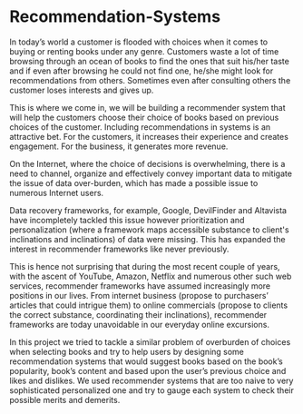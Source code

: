# Recommendation-Systems
In today’s world a customer is flooded with choices when it comes to buying or renting books under any genre. Customers waste a lot of time browsing through an ocean of books to find the ones that suit his/her taste and if even after browsing he could not find one, he/she might look for recommendations from others. Sometimes even after consulting others the customer loses interests and gives up.

This is where we come in, we will be building a recommender system that will help the customers choose their choice of books based on previous choices of the customer. Including recommendations in systems is an attractive bet. For the customers, it increases their experience and creates engagement. For the business, it generates more revenue.

On the Internet, where the choice of decisions is overwhelming, there is a need to channel, organize and effectively convey important data to mitigate the issue of data over-burden, which has made a possible issue to numerous Internet users.

Data recovery frameworks, for example, Google, DevilFinder and Altavista have incompletely tackled this issue however prioritization and personalization (where a framework maps accessible substance to client's inclinations and inclinations) of data were missing. This has expanded the interest in recommender frameworks like never previously.

This is hence not surprising that during the most recent couple of years, with the ascent of YouTube, Amazon, Netflix and numerous other such web services, recommender frameworks have assumed increasingly more positions in our lives. From internet business (propose to purchasers’ articles that could intrigue them) to online commercials (propose to clients the correct substance, coordinating their inclinations), recommender frameworks are today unavoidable in our everyday online excursions.

In this project we tried to tackle a similar problem of overburden of choices when selecting books and try to help users by designing some recommendation systems that would suggest books based on the book’s popularity, book’s content and based upon the user’s previous choice and likes and dislikes. We used recommender systems that are too naive to very sophisticated personalized one and try to gauge each system to check their possible merits and demerits.

